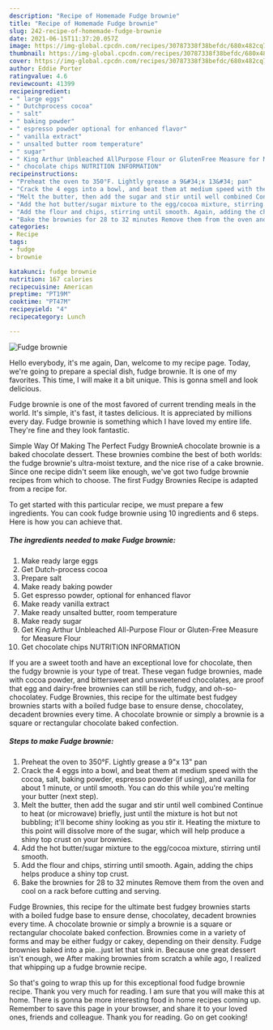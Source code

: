 ```yaml
---
description: "Recipe of Homemade Fudge brownie"
title: "Recipe of Homemade Fudge brownie"
slug: 242-recipe-of-homemade-fudge-brownie
date: 2021-06-15T11:37:20.057Z
image: https://img-global.cpcdn.com/recipes/30787338f38befdc/680x482cq70/fudge-brownie-recipe-main-photo.jpg
thumbnail: https://img-global.cpcdn.com/recipes/30787338f38befdc/680x482cq70/fudge-brownie-recipe-main-photo.jpg
cover: https://img-global.cpcdn.com/recipes/30787338f38befdc/680x482cq70/fudge-brownie-recipe-main-photo.jpg
author: Eddie Porter
ratingvalue: 4.6
reviewcount: 41399
recipeingredient:
- " large eggs"
- " Dutchprocess cocoa"
- " salt"
- " baking powder"
- " espresso powder optional for enhanced flavor"
- " vanilla extract"
- " unsalted butter room temperature"
- " sugar"
- " King Arthur Unbleached AllPurpose Flour or GlutenFree Measure for Measure Flour"
- " chocolate chips NUTRITION INFORMATION"
recipeinstructions:
- "Preheat the oven to 350°F. Lightly grease a 9&#34;x 13&#34; pan"
- "Crack the 4 eggs into a bowl, and beat them at medium speed with the cocoa, salt, baking powder, espresso powder (if using), and vanilla for about 1 minute, or until smooth. You can do this while you&#39;re melting your butter (next step)."
- "Melt the butter, then add the sugar and stir until well combined Continue to heat (or microwave) briefly, just until the mixture is hot but not bubbling; it&#39;ll become shiny looking as you stir it. Heating the mixture to this point will dissolve more of the sugar, which will help produce a shiny top crust on your brownies."
- "Add the hot butter/sugar mixture to the egg/cocoa mixture, stirring until smooth."
- "Add the flour and chips, stirring until smooth. Again, adding the chips helps produce a shiny top crust."
- "Bake the brownies for 28 to 32 minutes Remove them from the oven and cool on a rack before cutting and serving."
categories:
- Recipe
tags:
- fudge
- brownie

katakunci: fudge brownie 
nutrition: 167 calories
recipecuisine: American
preptime: "PT19M"
cooktime: "PT47M"
recipeyield: "4"
recipecategory: Lunch

---
```



![Fudge brownie](https://img-global.cpcdn.com/recipes/30787338f38befdc/680x482cq70/fudge-brownie-recipe-main-photo.jpg)

Hello everybody, it's me again, Dan, welcome to my recipe page. Today, we're going to prepare a special dish, fudge brownie. It is one of my favorites. This time, I will make it a bit unique. This is gonna smell and look delicious.

Fudge brownie is one of the most favored of current trending meals in the world. It's simple, it's fast, it tastes delicious. It is appreciated by millions every day. Fudge brownie is something which I have loved my entire life. They're fine and they look fantastic.

Simple Way Of Making The Perfect Fudgy BrownieA chocolate brownie is a baked chocolate dessert. These brownies combine the best of both worlds: the fudge brownie&#39;s ultra-moist texture, and the nice rise of a cake brownie. Since one recipe didn&#39;t seem like enough, we&#39;ve got two fudge brownie recipes from which to choose. The first Fudgy Brownies Recipe is adapted from a recipe for.


To get started with this particular recipe, we must prepare a few ingredients. You can cook fudge brownie using 10 ingredients and 6 steps. Here is how you can achieve that.

<!--inarticleads1-->

##### The ingredients needed to make Fudge brownie:

1. Make ready  large eggs
1. Get  Dutch-process cocoa
1. Prepare  salt
1. Make ready  baking powder
1. Get  espresso powder, optional for enhanced flavor
1. Make ready  vanilla extract
1. Make ready  unsalted butter, room temperature
1. Make ready  sugar
1. Get  King Arthur Unbleached All-Purpose Flour or Gluten-Free Measure for Measure Flour
1. Get  chocolate chips NUTRITION INFORMATION


If you are a sweet tooth and have an exceptional love for chocolate, then the fudgy brownie is your type of treat. These vegan fudge brownies, made with cocoa powder, and bittersweet and unsweetened chocolates, are proof that egg and dairy-free brownies can still be rich, fudgy, and oh-so-chocolatey. Fudge Brownies, this recipe for the ultimate best fudgey brownies starts with a boiled fudge base to ensure dense, chocolatey, decadent brownies every time. A chocolate brownie or simply a brownie is a square or rectangular chocolate baked confection. 

<!--inarticleads2-->

##### Steps to make Fudge brownie:

1. Preheat the oven to 350°F. Lightly grease a 9&#34;x 13&#34; pan
1. Crack the 4 eggs into a bowl, and beat them at medium speed with the cocoa, salt, baking powder, espresso powder (if using), and vanilla for about 1 minute, or until smooth. You can do this while you&#39;re melting your butter (next step).
1. Melt the butter, then add the sugar and stir until well combined Continue to heat (or microwave) briefly, just until the mixture is hot but not bubbling; it&#39;ll become shiny looking as you stir it. Heating the mixture to this point will dissolve more of the sugar, which will help produce a shiny top crust on your brownies.
1. Add the hot butter/sugar mixture to the egg/cocoa mixture, stirring until smooth.
1. Add the flour and chips, stirring until smooth. Again, adding the chips helps produce a shiny top crust.
1. Bake the brownies for 28 to 32 minutes Remove them from the oven and cool on a rack before cutting and serving.


Fudge Brownies, this recipe for the ultimate best fudgey brownies starts with a boiled fudge base to ensure dense, chocolatey, decadent brownies every time. A chocolate brownie or simply a brownie is a square or rectangular chocolate baked confection. Brownies come in a variety of forms and may be either fudgy or cakey, depending on their density. Fudge brownies baked into a pie…just let that sink in. Because one great dessert isn&#39;t enough, we After making brownies from scratch a while ago, I realized that whipping up a fudge brownie recipe. 

So that's going to wrap this up for this exceptional food fudge brownie recipe. Thank you very much for reading. I am sure that you will make this at home. There is gonna be more interesting food in home recipes coming up. Remember to save this page in your browser, and share it to your loved ones, friends and colleague. Thank you for reading. Go on get cooking!
